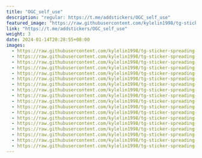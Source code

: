 ```yaml
---
title: "OGC_self_use"
description: "regular: https://t.me/addstickers/OGC_self_use"
featured_image: "https://raw.githubusercontent.com/kylelin1998/tg-sticker-spreading-worldwide-images/main/img/e499a91f-4fc9-4c17-a51a-a1ba2d82d982.jpg"
link: "https://t.me/addstickers/OGC_self_use"
weight: 3
date: 2024-01-14T20:28:55+08:00
images:
  - https://raw.githubusercontent.com/kylelin1998/tg-sticker-spreading-worldwide-images/main/img/e499a91f-4fc9-4c17-a51a-a1ba2d82d982.jpg
  - https://raw.githubusercontent.com/kylelin1998/tg-sticker-spreading-worldwide-images/main/img/cbf40e8f-ff75-4cce-a12a-bd5ee2989ffd.jpg
  - https://raw.githubusercontent.com/kylelin1998/tg-sticker-spreading-worldwide-images/main/img/6c2bcbe3-24d0-47b0-be16-e1c1e6248e93.jpg
  - https://raw.githubusercontent.com/kylelin1998/tg-sticker-spreading-worldwide-images/main/img/582ca116-43a2-4f0d-9f79-61cd27a6fe2e.jpg
  - https://raw.githubusercontent.com/kylelin1998/tg-sticker-spreading-worldwide-images/main/img/aee99f04-19a1-4f0e-a9eb-f1c6181107e9.jpg
  - https://raw.githubusercontent.com/kylelin1998/tg-sticker-spreading-worldwide-images/main/img/77a5f798-8445-4832-9199-3098cf1edc9d.jpg
  - https://raw.githubusercontent.com/kylelin1998/tg-sticker-spreading-worldwide-images/main/img/3127d5b7-851a-4673-b3e8-c500641c43b2.jpg
  - https://raw.githubusercontent.com/kylelin1998/tg-sticker-spreading-worldwide-images/main/img/440e782d-9481-489a-93dc-d346986fb071.jpg
  - https://raw.githubusercontent.com/kylelin1998/tg-sticker-spreading-worldwide-images/main/img/793140f2-5405-4d66-88cc-f8502b7dea46.jpg
  - https://raw.githubusercontent.com/kylelin1998/tg-sticker-spreading-worldwide-images/main/img/4dfb46ab-2a0f-4972-8f96-843dfc0f6d7e.jpg
  - https://raw.githubusercontent.com/kylelin1998/tg-sticker-spreading-worldwide-images/main/img/ceefe195-a021-48d0-ade1-5643ea5ca5cc.jpg
  - https://raw.githubusercontent.com/kylelin1998/tg-sticker-spreading-worldwide-images/main/img/ac4a6615-2c1b-47bb-8499-9be1004fab7c.jpg
  - https://raw.githubusercontent.com/kylelin1998/tg-sticker-spreading-worldwide-images/main/img/fec4777e-9492-4a14-9a11-7c904e5c2d67.jpg
  - https://raw.githubusercontent.com/kylelin1998/tg-sticker-spreading-worldwide-images/main/img/19469aa2-79a4-4964-aec7-a2975e5aec54.jpg
  - https://raw.githubusercontent.com/kylelin1998/tg-sticker-spreading-worldwide-images/main/img/fd4f4e35-8430-4f9d-849b-5efb4298b862.jpg
  - https://raw.githubusercontent.com/kylelin1998/tg-sticker-spreading-worldwide-images/main/img/3c14aa32-20d4-4285-8066-07757373bf0e.jpg
  - https://raw.githubusercontent.com/kylelin1998/tg-sticker-spreading-worldwide-images/main/img/02074543-bc4c-4bdd-8f14-1a9229b9f3e0.jpg
  - https://raw.githubusercontent.com/kylelin1998/tg-sticker-spreading-worldwide-images/main/img/30b1df9d-a9a6-44d1-a246-8a5575df24ac.jpg
---
```

